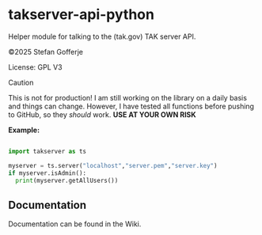 # takserver-api-python

Helper module for talking to the (tak.gov) TAK server API.

&copy;2025 Stefan Gofferje

License: GPL V3

> [!CAUTION]
> This is not for production! I am still working on the library on a daily basis and things can change.
> However, I have tested all functions before pushing to GitHub, so they _should_ work.
> **USE AT YOUR OWN RISK**

**Example:**

```python

import takserver as ts

myserver = ts.server("localhost","server.pem","server.key")
if myserver.isAdmin():
  print(myserver.getAllUsers())

```

## Documentation

Documentation can be found in the Wiki.
